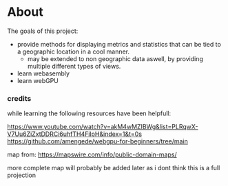 # About

The goals of this project:
- provide methods for displaying metrics and statistics that can be tied to a geographic location in a cool manner.
  - may be extended to non geographic data aswell, by providing multiple different types of views.
- learn webasembly
- learn webGPU

### credits
while learning the following resources have been helpfull:

https://www.youtube.com/watch?v=akM4wMZIBWg&list=PLRqwX-V7Uu6ZiZxtDDRCi6uhfTH4FilpH&index=1&t=0s
https://github.com/amengede/webgpu-for-beginners/tree/main

map from:
https://mapswire.com/info/public-domain-maps/

more complete map will probably be added later as i dont think this is a full projection